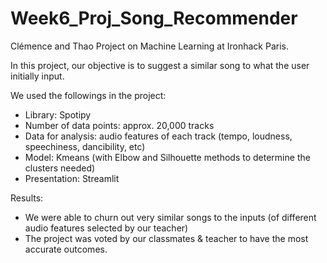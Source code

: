 # Week6_Proj_Song_Recommender
Clémence and Thao Project on Machine Learning at Ironhack Paris.

In this project, our objective is to suggest a similar song to what the user initially input.

We used the followings in the project:
  - Library: Spotipy
  - Number of data points: approx. 20,000 tracks
  - Data for analysis: audio features of each track (tempo, loudness, speechiness, dancibility, etc)
  - Model: Kmeans (with Elbow and Silhouette methods to determine the clusters needed)
  - Presentation: Streamlit

Results:
  - We were able to churn out very similar songs to the inputs (of different audio features selected by our teacher)
  - The project was voted by our classmates & teacher to have the most accurate outcomes.

